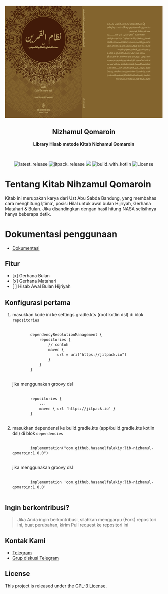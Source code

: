 <!DOCTYPE html>
<html lang="en">
<head>
  <meta charset="UTF-8">
  <title>Nizhamul Qomaroin</title>
  <link href="https://cdnjs.cloudflare.com/ajax/libs/prism/1.24.1/themes/prism.min.css" rel="stylesheet"/>
  <script src="https://cdnjs.cloudflare.com/ajax/libs/prism/1.24.1/prism.min.js"></script>
  <script src="https://cdnjs.cloudflare.com/ajax/libs/prism/1.24.1/components/prism-kotlin.min.js"></script>
  <script src="https://cdnjs.cloudflare.com/ajax/libs/prism/1.24.1/components/prism-groovy.min.js"></script>
</head>
<body>

<p align="center">
  <img src="./img/ic_nizham.jpg" alt="app_banner"/>
</p>

<h2 align="center"><b>Nizhamul Qomaroin</b></h2>
<p align="center">
<b>Library Hisab metode Kitab Nizhamul Qomaroin</b>
<p><br>

<p align="center">
<!-- Latest release -->
<img src="https://img.shields.io/github/v/release/hasanelfalakiy/lib-nizhamul-qomaroin?include_releases&label=latest%20release&style=for-the-badge&color=brightgreen" alt="latest_release"/>
<!-- Jitpack release -->
<img src="https://img.shields.io/jitpack/v/hasanelfalakiy/lib-nizhamul-qomaroin.svg?style=for-the-badge&color=brightgreen" alt="jitpack_release">
<!-- Github Repo size -->
<img src="https://img.shields.io/github/repo-size/hasanelfalakiy/lib-nizhamul-qomaroin?style=for-the-badge">
<!-- Build with Kotlin -->
<img src="https://img.shields.io/badge/Kotlin-C116E3?&style=for-the-badge&logo=kotlin&logoColor=white" alt="build_with_kotlin">
<!-- License -->
<img src="https://img.shields.io/github/license/hasanelfalakiy/lib-nizhamul-qomaroin?color=blue&style=for-the-badge&color=brightgreen" alt="License">
</p>

<h1>Tentang Kitab Nihzamul Qomaroin</h1>
<p>Kitab ini merupakan karya dari Ust Abu Sabda Bandung, yang membahas cara menghitung Ijtima', posisi Hilal untuk awal bulan Hijriyah, Gerhana Matahari & Bulan. Jika disandingkan dengan hasil hitung NASA selisihnya hanya beberapa detik.</p>

<h1>Dokumentasi penggunaan</h1>
<ul>
    <li><a href="https://hasanelfalakiy.github.io/lib-nizhamul-qomaroin/docs/index.html/">Dokumentasi</a></li>
</ul>

<h2>Fitur</h2>
<ul>
    <li>[x] Gerhana Bulan</li>
    <li>[x] Gerhana Matahari</li>
    <li>[ ] Hisab Awal Bulan Hijriyah</li>
</ul>

<h2>Konfigurasi pertama</h2>
<ol>
    <li>masukkan kode ini ke settings.gradle.kts (root kotlin dsl) di blok <code>repositories</code>
        <pre><code class="language-kotlin">
        dependencyResolutionManagement {
            repositories {
                // contoh
                maven {
                    url = uri("https://jitpack.io")
                }
            }
        }
        </code></pre>
        jika menggunakan groovy dsl
        <pre><code class="language-groovy">
        repositories {
            ...
            maven { url 'https://jitpack.io' }
        }
        </code></pre>
    </li>
    <li>masukkan dependensi ke build.gradle.kts (app/build.gradle.kts kotlin dsl) di blok <code>dependencies</code>
        <pre><code class="language-kotlin">
        implementation("com.github.hasanelfalakiy:lib-nizhamul-qomaroin:1.0.0")
        </code></pre>
        jika menggunakan groovy dsl
        <pre><code class="language-groovy">
        implementation 'com.github.hasanelfalakiy:lib-nizhamul-qomaroin:1.0.0'
        </code></pre>
    </li>
</ol>

<h2>Ingin berkontribusi?</h2>
<blockquote>Jika Anda ingin berkontribusi, silahkan menggarpu (Fork) repositori ini, buat perubahan, kirim Pull request ke repositori ini</blockquote>

<h2>Kontak Kami</h2>
<ul>
    <li><a href="https://t.me/moonelfalakiy">Telegram</a></li>
    <li><a href="https://t.me/moonlight_studio01/9">Grup diskusi Telegram</a></li>
</ul>

<h2>License</h2>
<p>This project is released under the <a href="./LICENSE">GPL-3 License</a>.</p>

</body>
</html>